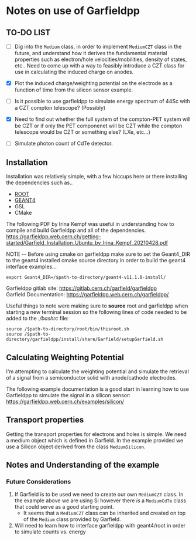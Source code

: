# Notes on use of Garfieldpp

## __TO-DO LIST__

- [ ] Dig into the `Medium` class, in order to implement `MediumCZT` class in the future, and understand how it derives the fundamental material properties such as electron/hole velocities/mobilities, density of states, etc.. Need to come up with a way to feasibly introduce a CZT class for use in calculating the induced charge on anodes.

- [X] Plot the induced charge/weighting potential on the electrode as a function of time from the silicon sensor example.
- [ ] Is it possible to use garfieldpp to simulate energy spectrum of 44Sc with a CZT compton telescope? (Possibly)
- [X] Need to find out whether the full system of the compton-PET system will be CZT or if only the PET componenet will be CZT while the compton telescope would be CZT or something else? (LXe, etc...)
- [ ] Simulate photon count of CdTe detector.
## Installation
Installation was relatively simple, with a few hiccups here or there installing the dependencies such as..
* [ROOT](https://root.cern.ch/)
* [GEANT4](https://geant4.web.cern.ch/)
* GSL
* CMake

The following PDF by Irina Kempf was useful in understanding how to compile and build Garfieldpp and all of the dependencies.
https://garfieldpp.web.cern.ch/getting-started/Garfield_Installation_Ubuntu_by_Irina_Kempf_20210428.pdf

NOTE -- Before using cmake on garfieldpp make sure to set the Geant4_DIR to the geant4 installed cmake source directory in order to build the geant4 interface examples...
```
export Geant4_DIR=/$path-to-directory/geant4-v11.1.0-install/
```

Garfieldpp gitlab site: https://gitlab.cern.ch/garfield/garfieldpp \
Garfield Documentation: https://garfieldpp.web.cern.ch/garfieldpp/  

Useful things to note were making sure to **source** root and garfieldpp when starting a new terminal session so the following lines of code needed to be added to the *./bashrc* file:
```
source /$path-to-directory/root/bin/thisroot.sh
source /$path-to-directory/garfieldpp/install/share/Garfield/setupGarfield.sh
```


## Calculating Weighting Potential

I'm attempting to calculate the weighting potential and simulate the retrieval of a signal from a semiconductor solid with anode/cathode electrodes.

The following example documentation is a good start in learning how to use Garfieldpp to simulate the signal in a silicon sensor: https://garfieldpp.web.cern.ch/examples/silicon/

## Transport properties

Getting the transport properties for electrons and holes is simple. We need a medium object which is defined in Garfield. In the example provided we use a Silicon object derived from the class `MediumSilicon`. 

## Notes and Understanding of the example


### **Future Considerations**

1. If Garfield is to be used we need to create our own `MediumCZT` class. In the example above we are using Si however there *is* a `MediumCdTe` class that could serve as a good starting point.
    * It seems that a `MediumCZT` class can be inherited and created on top of the `Medium` class provided by Garfield.
2. Will need to learn how to interface garfieldpp with geant4/root in order to simulate counts vs. energy
